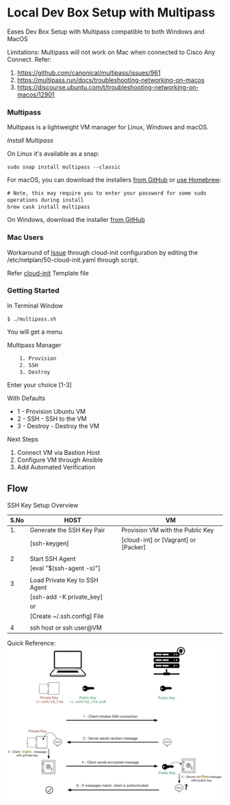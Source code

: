 # Local Dev Box Setup with Multipass 

Eases Dev Box Setup with Multipass compatible to both Windows and MacOS

Limitations: 
Multipass will not work on Mac when connected to Cisco Any Connect. 
Refer:
1. https://github.com/canonical/multipass/issues/961
2. https://multipass.run/docs/troubleshooting-networking-on-macos
3. https://discourse.ubuntu.com/t/troubleshooting-networking-on-macos/12901



### Multipass

Multipass is a lightweight VM manager for Linux, Windows and macOS. 

*Install Multipass*

On Linux it's available as a snap:

```
sudo snap install multipass --classic
```

For macOS, you can download the installers [from GitHub](https://github.com/canonical/multipass/releases) or [use Homebrew](https://github.com/Homebrew/brew):

```
# Note, this may require you to enter your password for some sudo operations during install
brew cask install multipass
```

On Windows, download the installer [from GitHub](https://github.com/canonical/multipass/releases)

### Mac Users
Workaround of [Issue](https://discourse.ubuntu.com/t/troubleshooting-networking-on-macos/12901) 
through cloud-init configuration by editing the /etc/netplan/50-cloud-init.yaml through script.

Refer [cloud-init](config/cloud-init-template.yaml) Template file

### Getting Started
In Terminal Window

```SHELL
$ ./multipass.sh
```

You will get a menu 

  Multipass Manager   
                
        1. Provision
        2. SSH 
        3. Destroy

 Enter your choice [1-3] 

With Defaults

 * 1 - Provision Ubuntu VM 
 * 2 - SSH - SSH to the VM
 * 3 - Destroy - Destroy the VM

 Next Steps 
 
 1. Connect VM via Bastion Host
 2. Configure VM through Ansible
 3. Add Automated Verification

 ## Flow 

SSH Key Setup Overview 

| S.No | HOST                          | VM                                   |
|------|-------------------------------|--------------------------------------|
| 1.   | Generate the SSH Key Pair     | Provision VM with the Public Key     |
|      | [ssh-keygen]                  | [cloud-int] or [Vagrant] or [Packer] |
|      |                               |                                      |
| 2    | Start SSH Agent               |                                      |
|      | [eval "$(ssh-agent -s)"]      |                                      |
|      |                               |                                      |
| 3    | Load Private Key to SSH Agent |                                      |
|      | [ssh-add -K private_key]      |                                      |
|      | or                            |                                      |
|      | [Create ~/.ssh.config] File   |                                      |
|      |                               |                                      |
| 4    | ssh host or ssh user@VM       |                                      |

Quick Reference: 
![alt text](docs/images/ssh_connection_explained.jpg "Quick Reference")
